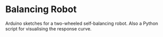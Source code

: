 # Balancing Robot

Arduino sketches for a two-wheeled self-balancing robot.
Also a Python script for visualising the response curve.
